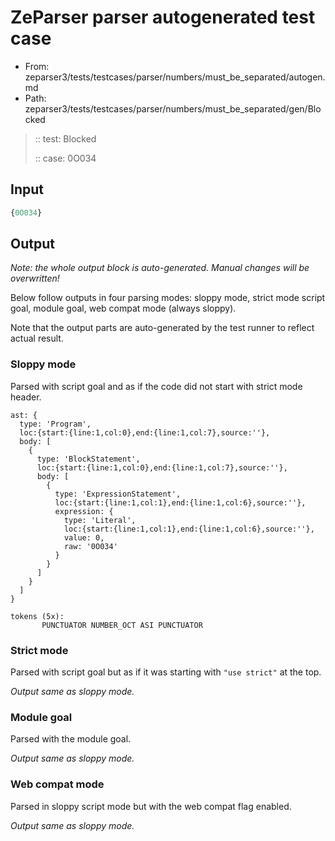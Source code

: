# ZeParser parser autogenerated test case

- From: zeparser3/tests/testcases/parser/numbers/must_be_separated/autogen.md
- Path: zeparser3/tests/testcases/parser/numbers/must_be_separated/gen/Blocked

> :: test: Blocked
>
> :: case: 0O034

## Input


`````js
{0O034}
`````

## Output

_Note: the whole output block is auto-generated. Manual changes will be overwritten!_

Below follow outputs in four parsing modes: sloppy mode, strict mode script goal, module goal, web compat mode (always sloppy).

Note that the output parts are auto-generated by the test runner to reflect actual result.

### Sloppy mode

Parsed with script goal and as if the code did not start with strict mode header.

`````
ast: {
  type: 'Program',
  loc:{start:{line:1,col:0},end:{line:1,col:7},source:''},
  body: [
    {
      type: 'BlockStatement',
      loc:{start:{line:1,col:0},end:{line:1,col:7},source:''},
      body: [
        {
          type: 'ExpressionStatement',
          loc:{start:{line:1,col:1},end:{line:1,col:6},source:''},
          expression: {
            type: 'Literal',
            loc:{start:{line:1,col:1},end:{line:1,col:6},source:''},
            value: 0,
            raw: '0O034'
          }
        }
      ]
    }
  ]
}

tokens (5x):
       PUNCTUATOR NUMBER_OCT ASI PUNCTUATOR
`````

### Strict mode

Parsed with script goal but as if it was starting with `"use strict"` at the top.

_Output same as sloppy mode._

### Module goal

Parsed with the module goal.

_Output same as sloppy mode._

### Web compat mode

Parsed in sloppy script mode but with the web compat flag enabled.

_Output same as sloppy mode._
